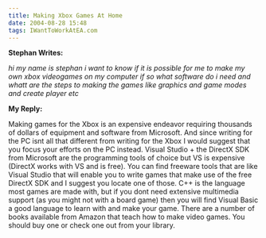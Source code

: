 ```yaml
---
title: Making Xbox Games At Home
date: 2004-08-28 15:48
tags: IWantToWorkAtEA.com
---
```

**Stephan Writes:** 

*hi my name is stephan i want to know if it is possible for me to make my own xbox videogames on my computer if so what software do i need and whatt are the steps to making the games like graphics and game modes and create player etc*

**My Reply:**

Making games for the Xbox is an expensive endeavor requiring thousands of dollars of equipment and software from Microsoft. And since writing for the PC isnt all that different from writing for the Xbox I would suggest that you focus your efforts on the PC instead. Visual Studio + the DirectX SDK from Microsoft are the programming tools of choice but VS is expensive (DirectX works with VS and is free). You can find freeware tools that are like Visual Studio that will enable you to write games that make use of the free DirectX SDK and I suggest you locate one of those. C++ is the language most games are made with, but if you dont need extensive multimedia support (as you might not with a board game) then you will find Visual Basic a good language to learn with and make your game. There are a number of books available from Amazon that teach how to make video games. You should buy one or check one out from your library.
